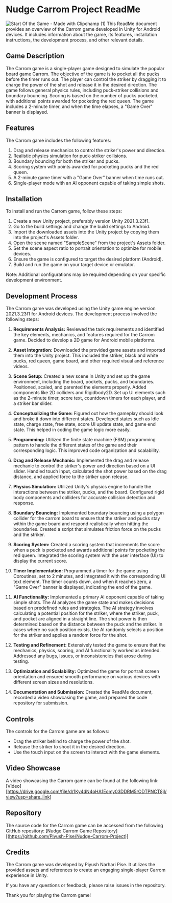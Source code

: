 # Nudge Carrom Project ReadMe
![Start Of the Game - Made with Clipchamp (1)](https://github.com/Piyush-Pise/Nudge-Carrom-Project/assets/75115056/db4a9467-1acf-4db5-ac96-805812b8f720)
This ReadMe document provides an overview of the Carrom game developed in Unity for Android devices. It includes information about the game, its features, installation instructions, the development process, and other relevant details.

## Game Description

The Carrom game is a single-player game designed to simulate the popular board game Carrom. The objective of the game is to pocket all the pucks before the timer runs out. The player can control the striker by dragging it to charge the power of the shot and release it in the desired direction. The game follows general physics rules, including puck-striker collisions and boundary bouncing. Scoring is based on the number of pucks pocketed, with additional points awarded for pocketing the red queen. The game includes a 2-minute timer, and when the time elapses, a "Game Over" banner is displayed.

## Features

The Carrom game includes the following features:

1. Drag and release mechanics to control the striker's power and direction.
2. Realistic physics simulation for puck-striker collisions.
3. Boundary bouncing for both the striker and pucks.
4. Scoring system with points awarded for pocketing pucks and the red queen.
5. A 2-minute game timer with a "Game Over" banner when time runs out.
6. Single-player mode with an AI opponent capable of taking simple shots.

## Installation

To install and run the Carrom game, follow these steps:

1. Create a new Unity project, preferably version Unity 2021.3.23f1.
2. Go to the build settings and change the build settings to Android.
4. Import the downloaded assets into the Unity project by copying them into the project's Assets folder.
5. Open the scene named "SampleScene" from the project's Assets folder.
6. Set the scene aspect ratio to portrait orientation to optimize for mobile devices.
7. Ensure the game is configured to target the desired platform (Android).
8. Build and run the game on your target device or emulator.

Note: Additional configurations may be required depending on your specific development environment.

## Development Process

The Carrom game was developed using the Unity game engine version 2021.3.23f1 for Android devices. The development process involved the following steps:

1. **Requirements Analysis:** Reviewed the task requirements and identified the key elements, mechanics, and features required for the Carrom game. Decided to develop a 2D game for Android mobile platforms.

2. **Asset Integration:** Downloaded the provided game assets and imported them into the Unity project. This included the striker, black and white pucks, red queen, game board, and other required visual and reference videos.

3. **Scene Setup:** Created a new scene in Unity and set up the game environment, including the board, pockets, pucks, and boundaries. Positioned, scaled, and parented the elements properly. Added components like 2D colliders and Rigidbody2D. Set up UI elements such as the 2-minute timer, score text, countdown timers for each player, and a striker bar slider.

4. **Conceptualizing the Game:** Figured out how the gameplay should look and broke it down into different states. Developed states such as Idle state, charge state, free state, score UI update state, and game end state. This helped in coding the game logic more easily.

5. **Programming:** Utilized the finite state machine (FSM) programming pattern to handle the different states of the game and their corresponding logic. This improved code organization and scalability.

6. **Drag and Release Mechanic:** Implemented the drag and release mechanic to control the striker's power and direction based on a UI slider. Handled touch input, calculated the shot power based on the drag distance, and applied force to the striker upon release.

7. **Physics Simulation:** Utilized Unity's physics engine to handle the interactions between the striker, pucks, and the board. Configured rigid body components and colliders for accurate collision detection and response.

8. **Boundary Bouncing:** Implemented boundary bouncing using a polygon collider for the carrom board to ensure that the striker and pucks stay within the game board and respond realistically when hitting the boundaries. Created a script that simulates friction force on the pucks and the striker.

9. **Scoring System:** Created a scoring system that increments the score when a puck is pocketed and awards additional points for pocketing the red queen. Integrated the scoring system with the user interface (UI) to display the current score.

10. **Timer Implementation:** Programmed a timer for the game using Coroutines, set to 2 minutes, and integrated it with the corresponding UI text element. The timer counts down, and when it reaches zero, a "Game Over" banner is displayed, indicating the end of the game.

11. **AI Functionality:** Implemented a primary AI opponent capable of taking simple shots. The AI analyzes the game state and makes decisions based on predefined rules and strategies. The AI strategy involves calculating a potential position for the striker, where the striker, puck, and pocket are aligned in a straight line. The shot power is then determined based on the distance between the puck and the striker. In cases where no such position exists, the AI randomly selects a position for the striker and applies a random force for the shot.

12. **Testing and Refinement:** Extensively tested the game to ensure that the mechanics, physics, scoring, and AI functionality worked as intended. Addressed any bugs, issues, or inconsistencies that arose during testing.

13. **Optimization and Scalability:** Optimized the game for portrait screen orientation and ensured smooth performance on various devices with different screen sizes and resolutions.

14. **Documentation and Submission:** Created the ReadMe document, recorded a video showcasing the game, and prepared the code repository for submission.

## Controls

The controls for the Carrom game are as follows:

- Drag the striker behind to charge the power of the shot.
- Release the striker to shoot it in the desired direction.
- Use the touch input on the screen to interact with the game elements.

## Video Showcase

A video showcasing the Carrom game can be found at the following link: [Video][https://drive.google.com/file/d/1Ky4dN4oHA1Eomy03DDRM5rODTPNCT8jI/view?usp=share_link]

## Repository

The source code for the Carrom game can be accessed from the following GitHub repository: [Nudge Carrom Game Repository][(https://github.com/Piyush-Pise/Nudge-Carrom-Project)]

## Credits

The Carrom game was developed by Piyush Narhari Pise. It utilizes the provided assets and references to create an engaging single-player Carrom experience in Unity.

If you have any questions or feedback, please raise issues in the repository.

Thank you for playing the Carrom game!

